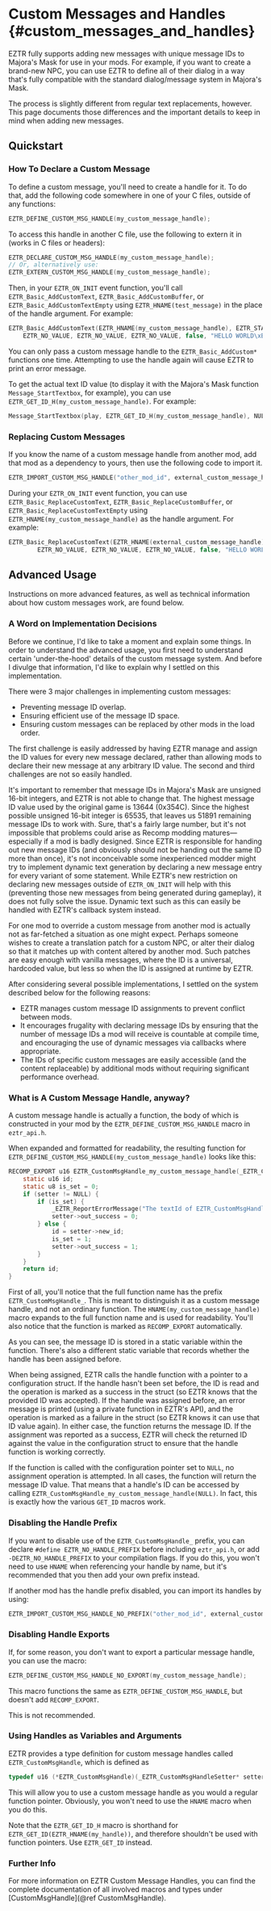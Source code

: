 # Custom Messages and Handles {#custom_messages_and_handles}

EZTR fully supports adding new messages with unique message IDs to Majora's Mask for use in your mods. For example, if you want to create a
brand-new NPC, you can use EZTR to define all of their dialog in a way that's fully compatible with the standard dialog/message system in Majora's Mask.

The process is slightly different from regular text replacements, however. This page documents those differences and the important details to
keep in mind when adding new messages.

## Quickstart

### How To Declare a Custom Message

To define a custom message, you'll need to create a handle for it. To do that, add the following code somewhere in one of your C files, outside of any functions:

```C
EZTR_DEFINE_CUSTOM_MSG_HANDLE(my_custom_message_handle);
```

To access this handle in another C file, use the following to extern it in (works in C files or headers):

```C
EZTR_DECLARE_CUSTOM_MSG_HANDLE(my_custom_message_handle);
// Or, alternatively use:
EZTR_EXTERN_CUSTOM_MSG_HANDLE(my_custom_message_handle);
```

Then, in your `EZTR_ON_INIT` event function, you'll call `EZTR_Basic_AddCustomText`, `EZTR_Basic_AddCustomBuffer`, or `EZTR_Basic_AddCustomTextEmpty` using
`EZTR_HNAME(test_message)` in the place of the handle argument. For example:

```C
EZTR_Basic_AddCustomText(EZTR_HNAME(my_custom_message_handle), EZTR_STANDARD_TEXT_BOX_I, 0, EZTR_ICON_NO_ICON, 
    EZTR_NO_VALUE, EZTR_NO_VALUE, EZTR_NO_VALUE, false, "HELLO WORLD\xBF", NULL);
```

You can only pass a custom message handle to the `EZTR_Basic_AddCustom*` functions one time. Attempting to use the handle again will cause EZTR to print an error message.

To get the actual text ID value (to display it with the Majora's Mask function `Message_StartTextbox`, for example), you can use `EZTR_GET_ID_H(my_custom_message_handle)`. For example:

```C
Message_StartTextbox(play, EZTR_GET_ID_H(my_custom_message_handle), NULL);
```

### Replacing Custom Messages

If you know the name of a custom message handle from another mod, add that mod as a dependency to yours, then use the following code to import it.

```C
EZTR_IMPORT_CUSTOM_MSG_HANDLE("other_mod_id", external_custom_message_handle)
```

During your `EZTR_ON_INIT` event function, you can use `EZTR_Basic_ReplaceCustomText`, `EZTR_Basic_ReplaceCustomBuffer`, or `EZTR_Basic_ReplaceCustomTextEmpty` using `EZTR_HNAME(my_custom_message_handle)` as the handle argument. For example:

```C
EZTR_Basic_ReplaceCustomText(EZTR_HNAME(external_custom_message_handle), EZTR_STANDARD_TEXT_BOX_I, 0, EZTR_ICON_NO_ICON, 
        EZTR_NO_VALUE, EZTR_NO_VALUE, EZTR_NO_VALUE, false, "HELLO WORLD AGAIN!!\xBF", NULL);
```

## Advanced Usage

Instructions on more advanced features, as well as technical information about how custom messages work, are found below.

### A Word on Implementation Decisions

Before we continue, I'd like to take a moment and explain some things. In order to understand the advanced usage, you first need to understand certain 'under-the-hood' details of the custom message system. And before I divulge that information, I'd like to explain why I settled on this implementation.

There were 3 major challenges in implementing custom messages:

* Preventing message ID overlap.
* Ensuring efficient use of the message ID space.
* Ensuring custom messages can be replaced by other mods in the load order.

The first challenge is easily addressed by having EZTR manage and assign the ID values for every new message declared, rather than allowing mods to
declare their new message at any arbitrary ID value. The second and third challenges are not so easily handled.

It's important to remember that message IDs in Majora's Mask are unsigned 16-bit integers, and EZTR is not able to change that. The highest message ID
value used by the original game is 13644 (0x354C). Since the highest possible unsigned 16-bit integer is 65535, that leaves us 51891 remaining message
IDs to work with. Sure, that's a fairly large number, but it's not impossible that problems could arise as Recomp modding matures—especially if
a mod is badly designed. Since EZTR is responsible for handing out new message IDs (and obviously should not be handing out the same ID more than once),
it's not inconceivable some inexperienced modder might try to implement dynamic text generation by declaring a new message entry for every variant of
some statement. While EZTR's new restriction on declaring new messages outside of `EZTR_ON_INIT` will help with this (preventing those new messages from
being generated during gameplay), it does not fully solve the issue. Dynamic text such as this can easily be handled with EZTR's callback system instead.

For one mod to override a custom message from another mod is actually not as far-fetched a situation as one might expect. Perhaps someone wishes to create
a translation patch for a custom NPC, or alter their dialog so that it matches up with content altered by another mod. Such patches are easy enough
with vanilla messages, where the ID is a universal, hardcoded value, but less so when the ID is assigned at runtime by EZTR.

After considering several possible implementations, I settled on the system described below for the following reasons:

* EZTR manages custom message ID assignments to prevent conflict between mods.
* It encourages frugality with declaring message IDs by ensuring that the number of message IDs a mod will receive is countable at compile time, and encouraging the use of dynamic messages via callbacks where appropriate.
* The IDs of specific custom messages are easily accessible (and the content replaceable) by additional mods without requiring significant performance overhead.

### What is A Custom Message Handle, anyway?

A custom message handle is actually a function, the body of which is constructed in your mod by the `EZTR_DEFINE_CUSTOM_MSG_HANDLE` macro in `eztr_api.h`.

When expanded and formatted for readability, the resulting function for `EZTR_DEFINE_CUSTOM_MSG_HANDLE(my_custom_message_handle)` looks like this:

```C
RECOMP_EXPORT u16 EZTR_CustomMsgHandle_my_custom_message_handle(_EZTR_CustomMsgHandleSetter* setter) {
    static u16 id;
    static u8 is_set = 0;
    if (setter != NULL) {
        if (is_set) {
            _EZTR_ReportErrorMessage("The textId of EZTR_CustomMsgHandle 'my_custom_message_handle' has already been set and will not be updated.");
            setter->out_success = 0;
        } else { 
            id = setter->new_id;
            is_set = 1;
            setter->out_success = 1;
        }
    } 
    return id; 
}
```

First of all, you'll notice that the full function name has the prefix `EZTR_CustomMsgHandle_`. This is meant to distinguish it as a custom message handle, and not an ordinary function. The `HNAME(my_custom_message_handle)` macro expands to the full function name and is used for readability. You'll also notice that the function is marked as `RECOMP_EXPORT` automatically.

As you can see, the message ID is stored in a static variable within the function. There's also a different static variable that records whether the handle has been assigned before.

When being assigned, EZTR calls the handle function with a pointer to a configuration struct. If the handle hasn't been set before, the ID is read and the operation is marked as a success in the struct (so EZTR knows that the provided ID was accepted). If the handle was assigned before, an error message is printed (using a private function in EZTR's API), and the operation is marked as a failure in the struct (so EZTR knows it can use that ID value again). In either case, the function returns the message ID. If the assignment was reported as a success, EZTR will check the returned ID against the value in the configuration struct to ensure that the handle function is working correctly.

If the function is called with the configuration pointer set to `NULL`, no assignment operation is attempted. In all cases, the function will return the message ID value. That means that a handle's ID can be accessed by calling `EZTR_CustomMsgHandle_my_custom_message_handle(NULL)`. In fact, this is exactly
how the various `GET_ID` macros work.

### Disabling the Handle Prefix

If you want to disable use of the `EZTR_CustomMsgHandle_` prefix, you can declare `#define EZTR_NO_HANDLE_PREFIX` before including `eztr_api.h`,
or add `-DEZTR_NO_HANDLE_PREFIX` to your compilation flags. If you do this, you won't need to use `HNAME` when referencing your handle by name, but
it's recommended that you then add your own prefix instead.

If another mod has the handle prefix disabled, you can import its handles by using:

```C
EZTR_IMPORT_CUSTOM_MSG_HANDLE_NO_PREFIX("other_mod_id", external_custom_message_handle);
```

### Disabling Handle Exports

If, for some reason, you don't want to export a particular message handle, you can use the macro:

```C
EZTR_DEFINE_CUSTOM_MSG_HANDLE_NO_EXPORT(my_custom_message_handle);
```

This macro functions the same as `EZTR_DEFINE_CUSTOM_MSG_HANDLE`, but doesn't add `RECOMP_EXPORT`.

This is not recommended.

### Using Handles as Variables and Arguments

EZTR provides a type definition for custom message handles called `EZTR_CustomMsgHandle`, which is defined as

```C
typedef u16 (*EZTR_CustomMsgHandle)(_EZTR_CustomMsgHandleSetter* setter);
```

This will allow you to use a custom message handle as you would a regular function pointer. Obviously, you won't need to use the `HNAME` macro
when you do this.

Note that the `EZTR_GET_ID_H` macro is shorthand for `EZTR_GET_ID(EZTR_HNAME(my_handle))`, and therefore shouldn't be used with function pointers.
Use `EZTR_GET_ID` instead.

### Further Info

For more information on EZTR Custom Message Handles, you can find the complete documentation of all involved macros and types under [CustomMsgHandle](@ref CustomMsgHandle).
